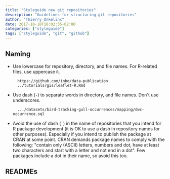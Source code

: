```yaml
---
title: "Styleguide new git repositories"
description: "Guidelines for structuring git repositories"
author: "Thierry Onkelinx"
date: 2017-10-18T16:02:35+02:00
categories: ["styleguide"]
tags: ["styleguide", "git", "github"]
---
```


## Naming

* Use lowercase for repository, directory, and file names. For R-related files, use uppercase `R`.

        https://github.com/inbo/data-publication
        ../tutorials/gis/leaflet-R.Rmd

* Use dash (`-`) to separate words in directory, and file names. Don't use underscores.

        .../datasets/bird-tracking-gull-occurrences/mapping/dwc-occurrence.sql

* Avoid the use of dash (`-`) in the name of repositories that you intend for R package development (it is OK to use a dash in repository names for other purposes). Especially if you intend to publish the package at CRAN at some point. CRAN demands package names to comply with the following: "contain only (ASCII) letters, numbers and dot, have at least two characters and start with a letter and not end in a dot". Few packages include a dot in their name, so avoid this too.

## READMEs

